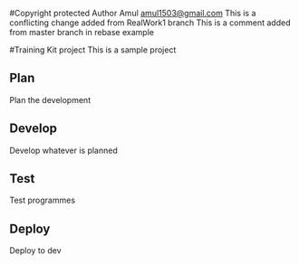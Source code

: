 #Copyright protected
Author Amul amul1503@gmail.com
This is a conflicting change added from RealWork1 branch
This is a comment added from master branch in rebase example

#Training Kit project
This is a sample project

## Plan
Plan the development

## Develop
Develop whatever is planned

## Test
Test programmes

## Deploy
Deploy to dev